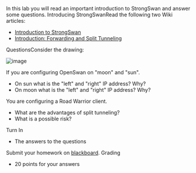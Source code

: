 In this lab you will read an important introduction to StrongSwan and answer some questions.
Introducing StrongSwanRead the following two Wiki articles:
  * [Introduction to StrongSwan](https://wiki.strongswan.org/projects/strongswan/wiki/IntroductionTostrongSwan)
  * [Introduction: Forwarding and Split Tunneling](https://wiki.strongswan.org/projects/strongswan/wiki/ForwardingAndSplitTunneling)

QuestionsConsider the drawing:

![image](../images/a_m_c_w_s_b_med.png)



If you are configuring OpenSwan on "moon" and "sun".
  - On sun what is the "left" and "right" IP address? Why?
  - On moon what is the "left" and "right" IP address? Why?

You are configuring a Road Warrior client.
  - What are the advantages of split tunneling?
  - What is a possible risk?

Turn In
  - The answers to the questions

Submit your homework on [blackboard](https://cabrillo.blackboard.com/).
Grading
  * 20 points for your answers

